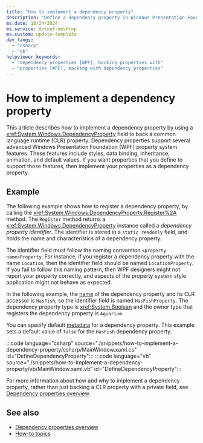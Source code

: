 ```yaml
---
title: "How to implement a dependency property"
description: "Define a dependency property in Windows Presentation Foundation (WPF), by backing a common language runtime property with a DependencyProperty field."
ms.date: 10/24/2024
ms.service: dotnet-desktop
ms.custom: update-template
dev_langs:
  - "csharp"
  - "vb"
helpviewer_keywords:
  - "dependency properties [WPF], backing properties with"
  - "properties [WPF], backing with dependency properties"
---
```

<!-- The acrolinx score was 96 on 10/15/2021-->

# How to implement a dependency property

This article describes how to implement a dependency property by using a <xref:System.Windows.DependencyProperty> field to back a common language runtime (CLR) property. Dependency properties support several advanced Windows Presentation Foundation (WPF) property system features. These features include styles, data binding, inheritance, animation, and default values. If you want properties that you define to support those features, then implement your properties as a dependency property.

## Example

The following example shows how to register a dependency property, by calling the <xref:System.Windows.DependencyProperty.Register%2A> method. The `Register` method returns a <xref:System.Windows.DependencyProperty> instance called a *dependency property identifier*. The identifier is stored in a `static readonly` field, and holds the name and characteristics of a dependency property.

The identifier field must follow the naming convention `<property name>Property`. For instance, if you register a dependency property with the name `Location`, then the identifier field should be named `LocationProperty`. If you fail to follow this naming pattern, then WPF designers might not report your property correctly, and aspects of the property system style application might not behave as expected.

In the following example, the [name](<xref:System.Windows.DependencyProperty.Name>) of the dependency property and its CLR accessor is `HasFish`, so the identifier field is named `HasFishProperty`. The dependency property type is <xref:System.Boolean> and the owner type that registers the dependency property is `Aquarium`.

You can specify default [metadata](<xref:System.Windows.FrameworkPropertyMetadata>) for a dependency property. This example sets a default value of `false` for the `HasFish` dependency property.

:::code language="csharp" source="./snippets/how-to-implement-a-dependency-property/csharp/MainWindow.xaml.cs" id="DefineDependencyProperty":::
:::code language="vb" source="./snippets/how-to-implement-a-dependency-property/vb/MainWindow.xaml.vb" id="DefineDependencyProperty":::

For more information about how and why to implement a dependency property, rather than just backing a CLR property with a private field, see [Dependency properties overview](dependency-properties-overview.md).

## See also

- [Dependency properties overview](dependency-properties-overview.md)
- [How-to topics](../advanced/properties-how-to-topics.md)
